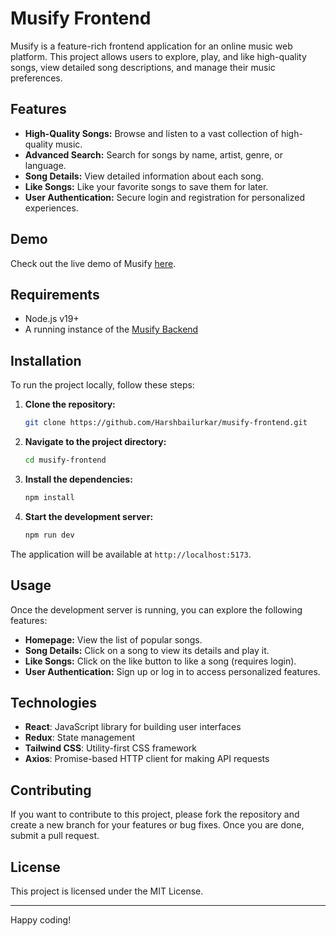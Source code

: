 # Musify Frontend

Musify is a feature-rich frontend application for an online music web platform. This project allows users to explore, play, and like high-quality songs, view detailed song descriptions, and manage their music preferences.

## Features

- **High-Quality Songs:** Browse and listen to a vast collection of high-quality music.
- **Advanced Search:** Search for songs by name, artist, genre, or language.
- **Song Details:** View detailed information about each song.
- **Like Songs:** Like your favorite songs to save them for later.
- **User Authentication:** Secure login and registration for personalized experiences.


## Demo

Check out the live demo of Musify [here](https://musifyharshbailurkar.netlify.app/).

## Requirements

- Node.js v19+
- A running instance of the [Musify Backend](https://github.com/Harshbailurkar/Musify-Backend)

## Installation

To run the project locally, follow these steps:

1. **Clone the repository:**
    ```bash
    git clone https://github.com/Harshbailurkar/musify-frontend.git
    ```

2. **Navigate to the project directory:**
    ```bash
    cd musify-frontend
    ```

3. **Install the dependencies:**
    ```bash
    npm install
    ```

4. **Start the development server:**
    ```bash
    npm run dev
    ```

The application will be available at `http://localhost:5173`.

## Usage

Once the development server is running, you can explore the following features:

- **Homepage:** View the list of popular songs.
- **Song Details:** Click on a song to view its details and play it.
- **Like Songs:** Click on the like button to like a song (requires login).
- **User Authentication:** Sign up or log in to access personalized features.

## Technologies

- **React**: JavaScript library for building user interfaces
- **Redux**: State management
- **Tailwind CSS**: Utility-first CSS framework
- **Axios**: Promise-based HTTP client for making API requests
  
## Contributing

If you want to contribute to this project, please fork the repository and create a new branch for your features or bug fixes. Once you are done, submit a pull request.

## License

This project is licensed under the MIT License.

---

Happy coding!

